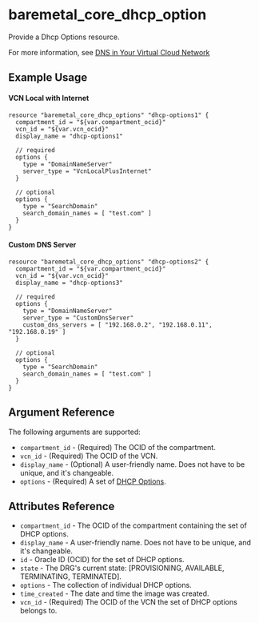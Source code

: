 # baremetal\_core\_dhcp\_option

Provide a Dhcp Options resource.

For more information, see 
[DNS in Your Virtual Cloud Network](https://docs.us-phoenix-1.oraclecloud.com/Content/Network/Concepts/dns.htm)

## Example Usage

#### VCN Local with Internet 
```
resource "baremetal_core_dhcp_options" "dhcp-options1" {
  compartment_id = "${var.compartment_ocid}"
  vcn_id = "${var.vcn_ocid}"
  display_name = "dhcp-options1"
  
  // required
  options {
    type = "DomainNameServer"
    server_type = "VcnLocalPlusInternet"
  }
  
  // optional
  options {
    type = "SearchDomain"
    search_domain_names = [ "test.com" ]
  }
}
```

#### Custom DNS Server

```
resource "baremetal_core_dhcp_options" "dhcp-options2" {
  compartment_id = "${var.compartment_ocid}"
  vcn_id = "${var.vcn_ocid}"
  display_name = "dhcp-options3"
  
  // required
  options {
    type = "DomainNameServer"
    server_type = "CustomDnsServer"
    custom_dns_servers = [ "192.168.0.2", "192.168.0.11", "192.168.0.19" ]
  }
  
  // optional
  options {
    type = "SearchDomain"
    search_domain_names = [ "test.com" ]
  }
}
```

## Argument Reference

The following arguments are supported:

* `compartment_id` - (Required) The OCID of the compartment.
* `vcn_id` - (Required) The OCID of the VCN.
* `display_name` - (Optional) A user-friendly name. Does not have to be unique, and it's changeable.
* `options` - (Required) A set of [DHCP Options](https://docs.us-phoenix-1.oraclecloud.com/api/#/en/iaas/20160918/DhcpDnsOption/).

## Attributes Reference
* `compartment_id` - The OCID of the compartment containing the set of DHCP options.
* `display_name` - A user-friendly name. Does not have to be unique, and it's changeable.
* `id` - Oracle ID (OCID) for the set of DHCP options.
* `state` - The DRG's current state: [PROVISIONING, AVAILABLE, TERMINATING, TERMINATED].
* `options` - The collection of individual DHCP options.
* `time_created` - The date and time the image was created.
* `vcn_id` - (Required) The OCID of the VCN the set of DHCP options belongs to.
